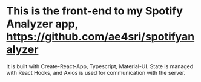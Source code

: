 # This is the front-end to my Spotify Analyzer app, https://github.com/ae4sri/spotifyanalyzer

It is built with Create-React-App, Typescript, Material-UI. State is managed with React Hooks, and Axios is used for communication with the server. 
